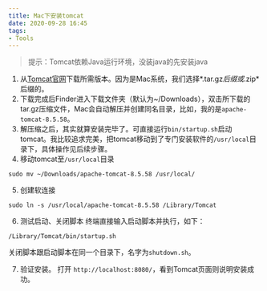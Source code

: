 ```yaml
---
title: Mac下安装tomcat
date: 2020-09-28 16:45
tags:
- Tools
---
```


> 提示：Tomcat依赖Java运行环境，没装java的先安装java

1. 从[Tomcat官网](https://tomcat.apache.org/download-native.cgi)下载所需版本。因为是Mac系统，我们选择*.tar.gz*后缀或*.zip*后缀的。
2. 下载完成后Finder进入下载文件夹（默认为~/Downloads），双击所下载的tar.gz压缩文件，Mac会自动解压并创建同名目录，比如，我的是`apache-tomcat-8.5.58`。
3. 解压缩之后，其实就算安装完毕了。可直接运行`bin/startup.sh`启动tomcat。我比较追求完美，把tomcat移动到了专门安装软件的`/usr/local`目录下，具体操作见后续步骤。
4. 移动tomcat至`/usr/local`目录
```shell
sudo mv ~/Downloads/apache-tomcat-8.5.58 /usr/local/
```
5. 创建软连接
```shell
sudo ln -s /usr/local/apache-tomcat-8.5.58 /Library/Tomcat
```
6. 测试启动、关闭脚本
终端直接输入启动脚本并执行，如下：
```shell
/Library/Tomcat/bin/startup.sh
```
关闭脚本跟启动脚本在同一个目录下，名字为`shutdown.sh`。

7. 验证安装。 
打开 `http://localhost:8080/`，看到Tomcat页面则说明安装成功。